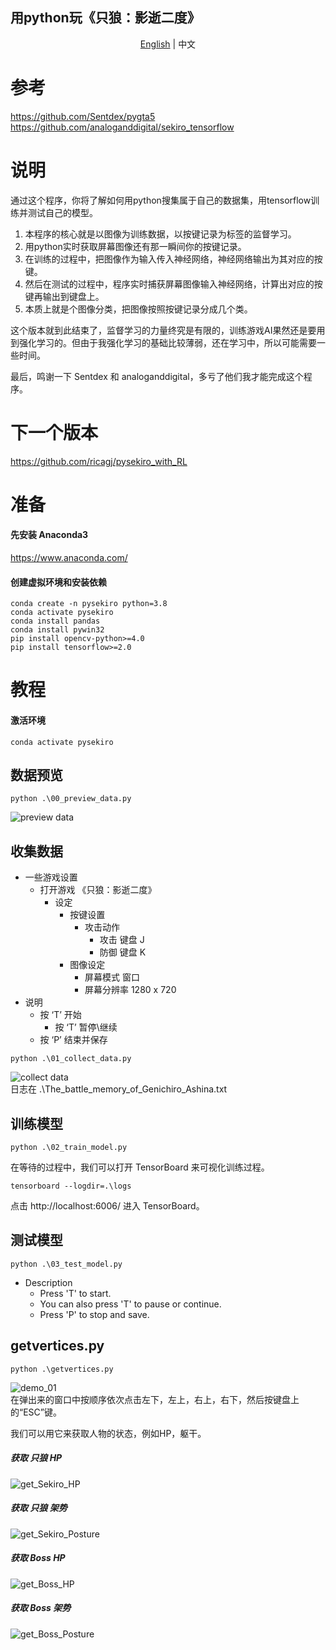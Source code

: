 ## 用python玩《只狼：影逝二度》

<p align="center">
    <a href="https://github.com/ricagj/pysekiro/blob/main/README.md">English</a>
    | 
    <a>中文</a>
</p>

# 参考
https://github.com/Sentdex/pygta5  
https://github.com/analoganddigital/sekiro_tensorflow  

# 说明

通过这个程序，你将了解如何用python搜集属于自己的数据集，用tensorflow训练并测试自己的模型。  

1. 本程序的核心就是以图像为训练数据，以按键记录为标签的监督学习。  
2. 用python实时获取屏幕图像还有那一瞬间你的按键记录。  
3. 在训练的过程中，把图像作为输入传入神经网络，神经网络输出为其对应的按键。  
4. 然后在测试的过程中，程序实时捕获屏幕图像输入神经网络，计算出对应的按键再输出到键盘上。  
5. 本质上就是个图像分类，把图像按照按键记录分成几个类。  

这个版本就到此结束了，监督学习的力量终究是有限的，训练游戏AI果然还是要用到强化学习的。但由于我强化学习的基础比较薄弱，还在学习中，所以可能需要一些时间。  

最后，鸣谢一下 Sentdex 和 analoganddigital，多亏了他们我才能完成这个程序。  

# 下一个版本
https://github.com/ricagj/pysekiro_with_RL  

# 准备

#### 先安装 Anaconda3
https://www.anaconda.com/  

#### 创建虚拟环境和安装依赖
~~~shell
conda create -n pysekiro python=3.8
conda activate pysekiro
conda install pandas
conda install pywin32
pip install opencv-python>=4.0
pip install tensorflow>=2.0
~~~

# 教程

#### 激活环境
~~~shell
conda activate pysekiro
~~~

## 数据预览
~~~shell
python .\00_preview_data.py
~~~
![preview data](./Toturial_gif/00_preview_data.gif)  

## 收集数据
- 一些游戏设置
    - 打开游戏 《只狼：影逝二度》
        - 设定
            - 按键设置
                - 攻击动作
                    - 攻击    键盘    J
                    - 防御    键盘    K
            - 图像设定
                - 屏幕模式    窗口
                - 屏幕分辨率    1280 x 720
- 说明
    - 按 ‘T’ 开始
        - 按 ‘T’ 暂停\继续
    - 按 ‘P’ 结束并保存

~~~shell
python .\01_collect_data.py
~~~
![collect data](./Toturial_gif/01_collect_data.gif)  
日志在 .\The_battle_memory_of_Genichiro_Ashina.txt  

## 训练模型
~~~shell
python .\02_train_model.py
~~~

在等待的过程中，我们可以打开 TensorBoard 来可视化训练过程。   
~~~ 
tensorboard --logdir=.\logs
~~~
点击 http://localhost:6006/ 进入 TensorBoard。  

## 测试模型
~~~shell
python .\03_test_model.py
~~~
- Description
    - Press 'T' to start.
    - You can also press 'T' to pause or continue.
    - Press 'P' to stop and save.

## getvertices.py
~~~shell
python .\getvertices.py
~~~
![demo_01](./Toturial_gif/demo_01.gif)  
在弹出来的窗口中按顺序依次点击左下，左上，右上，右下，然后按键盘上的“ESC”键。  

我们可以用它来获取人物的状态，例如HP，躯干。  

##### 获取 只狼 HP
![get_Sekiro_HP](./Toturial_gif/get_Sekiro_HP.gif)  
##### 获取 只狼 架势
![get_Sekiro_Posture](./Toturial_gif/get_Sekiro_Posture.gif)  
##### 获取 Boss HP
![get_Boss_HP](./Toturial_gif/get_Boss_HP.gif)  
##### 获取 Boss 架势
![get_Boss_Posture](./Toturial_gif/get_Boss_Posture.gif)  